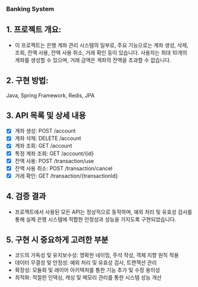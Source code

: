 ### Banking System
## 1. 프로젝트 개요:
 - 이 프로젝트는 은행 계좌 관리 시스템의 일부로, 주요 기능으로는 계좌 생성, 삭제, 조회, 잔액 사용, 잔액 사용 취소, 거래 확인 등이 있습니다. 사용자는 최대 10개의 계좌를 생성할 수 있으며, 
   거래 금액은 계좌의 잔액을 초과할 수 없습니다.

## 2. 구현 방법: 
Java,
Spring Framework,
Redis,
JPA

## 3. API 목록 및 상세 내용
 - [x] 계좌 생성: POST /account
 - [x] 계좌 삭제: DELETE /account
 - [x] 계좌 조회: GET /account
 - [x] 특정 계좌 조회: GET /account/{id}
 - [x] 잔액 사용: POST /transaction/use
 - [x] 잔액 사용 취소: POST /transaction/cancel
 - [x] 거래 확인: GET /transaction/{transactionId}

## 4. 검증 결과
 - 프로젝트에서 사용된 모든 API는 정상적으로 동작하며, 예외 처리 및 유효성 검사를 통해 실제 은행 시스템에 적합한 안정성과 성능을 가지도록 구현되었습니다.

## 5. 구현 시 중요하게 고려한 부분
 - 코드의 가독성 및 유지보수성: 명확한 네이밍, 주석 작성, 객체 지향 원칙 적용
 - 데이터 무결성 및 안정성: 예외 처리 및 유효성 검사, 트랜잭션 관리
 - 확장성: 모듈화 및 레이어 아키텍처를 통한 기능 추가 및 수정 용이성
 - 최적화: 적절한 인덱싱, 캐싱 및 메모리 관리를 통한 시스템 성능 개선
